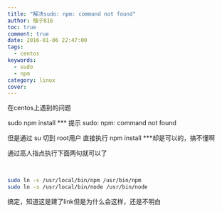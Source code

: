```yaml
---
title: "解决sudo: npm: command not found"
author: 柚子816
toc: true
comment: true
date: 2016-01-06 22:47:00
tags: 
  - centos
keywords:
  - sudo
  - npm
category: linux
cover: 
---
```


在centos上遇到的问题

sudo npm install *** 提示 sudo: npm: command not found

但是通过 su 切到 root用户 直接执行 npm install ***却是可以的，搞不懂啊

通过高人指点执行下面两句就可以了


​    
```bash
sudo ln -s /usr/local/bin/npm /usr/bin/npm
sudo ln -s /usr/local/bin/node /usr/bin/node
```

搞定，知道这是建了link但是为什么会这样，还是不明白

